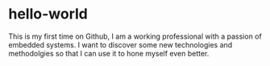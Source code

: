# hello-world
This is my first time on Github, I am a working professional with a passion of embedded systems. I want to discover some new technologies and methodolgies so that I can use it to hone myself even better.
